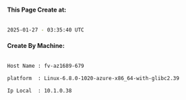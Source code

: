 
   
#### This Page Create at:

```bash

2025-01-27 - 03:35:40 UTC

```

#### Create By Machine:

```bash

Host Name : fv-az1689-679

platform  : Linux-6.8.0-1020-azure-x86_64-with-glibc2.39

Ip Local  : 10.1.0.38

```


